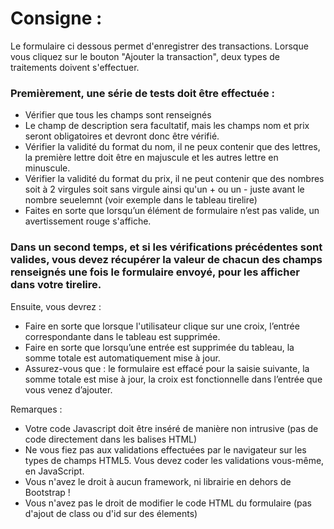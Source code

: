 # Consigne : 

Le formulaire ci dessous permet d'enregistrer des transactions.
Lorsque vous cliquez sur le bouton "Ajouter la transaction", deux types de traitements doivent s'effectuer.

### Premièrement, une série de tests doit être effectuée :

- Vérifier que tous les champs sont renseignés
- Le champ de description sera facultatif, mais les champs nom et prix seront obligatoires et devront donc être vérifié.
- Vérifier la validité du format du nom, il ne peux contenir que des lettres, la première lettre doit être en majuscule et les autres lettre en minuscule.
- Vérifier la validité du format du prix, il ne peut contenir que des nombres soit à 2 virgules soit sans virgule ainsi qu'un + ou un - juste avant le nombre seuelemnt (voir exemple dans le tableau tirelire)
- Faites en sorte que lorsqu’un élément de formulaire n’est pas valide, un avertissement rouge s'affiche.

### Dans un second temps, et si les vérifications précédentes sont valides, vous devez récupérer la valeur de chacun des champs renseignés une fois le formulaire envoyé, pour les afficher dans votre tirelire.

Ensuite, vous devrez :

- Faire en sorte que lorsque l'utilisateur clique sur une croix, l’entrée correspondante dans le tableau est supprimée.
- Faire en sorte que lorsqu’une entrée est supprimée du tableau, la somme totale est automatiquement mise à jour.
- Assurez-vous que : le formulaire est effacé pour la saisie suivante, la somme totale est mise à jour, la croix est fonctionnelle dans l’entrée que vous venez d’ajouter.

Remarques :
- Votre code Javascript doit être inséré de manière non intrusive (pas de code directement dans les balises HTML)
- Ne vous fiez pas aux validations effectuées par le navigateur sur les types de champs HTML5. Vous devez coder les validations vous-même, en JavaScript.
- Vous n'avez le droit à aucun framework, ni librairie en dehors de Bootstrap !
- Vous n'avez pas le droit de modifier le code HTML du formulaire (pas d'ajout de class ou d'id sur des élements)


